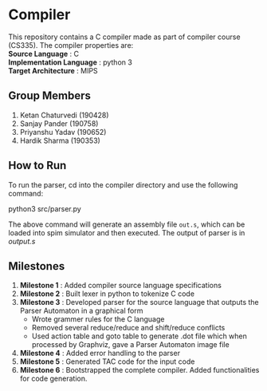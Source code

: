 # Compiler
This repository contains a C compiler made as part of compiler course (CS335). The compiler properties are:  
**Source Language** : C  
**Implementation Language** : python 3  
**Target Architecture** : MIPS

## Group Members
1. Ketan Chaturvedi (190428)
2. Sanjay Pander (190758)
3. Priyanshu Yadav (190652)
4. Hardik Sharma (190353)

## How to Run
To run the parser, cd into the compiler directory and use the following command:

python3 src/parser.py <test file path>

The above command will generate an assembly file `out.s`, which can be loaded into spim simulator and then executed.
The output of parser is in *output.s*

## Milestones
1. **Milestone 1** : Added compiler source language specifications  
2. **Milestone 2** : Built lexer in python to tokenize C code
3. **Milestone 3** : Developed parser for the source language that outputs the Parser Automaton in a graphical form
    - Wrote grammer rules for the C language
    - Removed several reduce/reduce and shift/reduce conflicts
    - Used action table and goto table to generate .dot file which when processed by Graphviz, gave a Parser Automaton image file
4. **Milestone 4** : Added error handling to the parser
5. **Milestone 5** : Generated TAC code for the input code 
6. **Milestone 6** : Bootstrapped the complete compiler. Added functionalities for code generation.